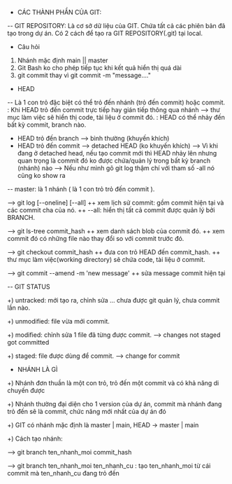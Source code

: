 - CÁC THÀNH PHẦN CỦA GIT:

-- GIT REPOSITORY: Là cơ sở dữ liệu của GIT. Chứa tất cả các phiên bản
đã tạo trong dự án. Có 2 cách để tạo ra GIT REPOSITORY(.git) tại local.

- Câu hỏi

1. Nhánh mặc định main || master
2. Git Bash ko cho phép tiếp tục khi kết quả hiển thị quá dài
3. git commit thay vì git commit -m "message...."

- HEAD

-- Là 1 con trỏ đặc biệt có thể trỏ đến nhánh (trỏ đến commit) hoặc commit.
: Khi HEAD trỏ đến commit trực tiếp hay gián tiếp thông qua nhánh
--> thư mục làm việc sẽ hiển thị code, tài liệu ở commit đó.
: HEAD có thể nhảy đến bất kỳ commit, branch nào.

- HEAD trỏ đến branch --> bình thường (khuyến khích)
- HEAD trỏ đến commit --> detached HEAD (ko khuyến khích)
  --> Vì khi đang ở detached head, nếu tạo commit mới thì HEAD nhảy lên nhưng quan
  trọng là commit đó ko được chứa/quản lý trong bất kỳ branch (nhánh) nào
  --> Nếu như mình gõ git log thậm chí với tham số -all nó cũng ko show ra

-- master: là 1 nhánh ( là 1 con trỏ trỏ đến commit ).

--> git log [--oneline] [--all]
++ xem lịch sử commit: gồm commit hiện tại và các commit cha của nó.
++ --all: hiển thị tất cả commit được quản lý bởi BRANCH.

--> git ls-tree commit_hash
++ xem danh sách blob của commit đó.
++ xem commit đó có những file nào thay đổi so với commit trước đó.

--> git checkout commit_hash
++ đưa con trỏ HEAD đến commit_hash.
++ thư mục làm việc(working directory) sẽ chứa code, tài liệu ở commit.

--> git commit --amend -m 'new message'
++ sửa message commit hiện tại

-- GIT STATUS

+) untracked: mới tạo ra, chỉnh sửa ... chưa được git quản lý,
chưa commit lần nào.

+) unmodified: file vừa mới commit.

+) modified: chỉnh sửa 1 file đã từng được commit.
--> changes not staged got committed

+) staged: file được dùng để commit.
--> change for commit

- NHÁNH LÀ GÌ

+) Nhánh đơn thuần là một con trỏ, trỏ đến một commit và có khả năng di chuyến được

+) Nhánh thường đại diện cho 1 version của dự án, commit mà nhánh đang trỏ đến sẽ
là commit, chức năng mới nhất của dự án đó

+) GIT có nhánh mặc định là master | main, HEAD -> master | main

+) Cách tạo nhánh:

--> git branch ten_nhanh_moi commit_hash

--> git branch ten_nhanh_moi ten_nhanh_cu : tạo ten_nhanh_moi từ cái commit
mà ten_nhanh_cu đang trỏ đến
